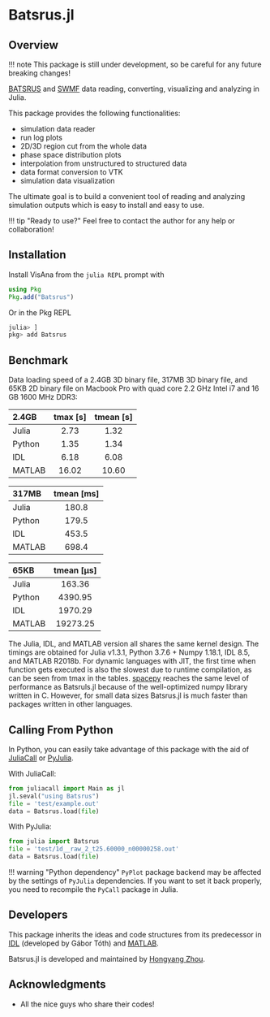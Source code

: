 # Batsrus.jl

## Overview

!!! note
    This package is still under development, so be careful for any future breaking changes!

[BATSRUS](https://github.com/MSTEM-QUDA/BATSRUS) and [SWMF](https://github.com/MSTEM-QUDA/SWMF) data reading, converting, visualizing and analyzing in Julia.

This package provides the following functionalities:

* simulation data reader
* run log plots
* 2D/3D region cut from the whole data
* phase space distribution plots
* interpolation from unstructured to structured data
* data format conversion to VTK
* simulation data visualization

The ultimate goal is to build a convenient tool of reading and analyzing simulation outputs which is easy to install and easy to use.

!!! tip "Ready to use?"
    Feel free to contact the author for any help or collaboration!

## Installation

Install VisAna from the `julia REPL` prompt with

```julia
using Pkg
Pkg.add("Batsrus")
```

Or in the Pkg REPL

```julia
julia> ]
pkg> add Batsrus
```

## Benchmark

Data loading speed of a 2.4GB 3D binary file, 317MB 3D binary file, and 65KB 2D binary file on Macbook Pro with quad core 2.2 GHz Intel i7 and 16 GB 1600 MHz DDR3:

| 2.4GB |   tmax [s] |  tmean [s] |
|:-------|:------:|:------:|
| Julia  | 2.73  |  1.32 |
| Python | 1.35  |  1.34 |
| IDL    | 6.18  |  6.08 |
| MATLAB | 16.02 | 10.60 |

| 317MB   | tmean [ms] |
|:-------|:---------:|
| Julia  | 180.8    |
| Python | 179.5   |
| IDL    | 453.5   |
| MATLAB | 698.4  |

| 65KB   | tmean [μs] |
|:-------|:---------:|
| Julia  | 163.36    |
| Python | 4390.95   |
| IDL    | 1970.29   |
| MATLAB | 19273.25  |

The Julia, IDL, and MATLAB version all shares the same kernel design. The timings are obtained for Julia v1.3.1, Python 3.7.6 + Numpy 1.18.1, IDL 8.5, and MATLAB R2018b.
For dynamic languages with JIT, the first time when function gets executed is also the slowest due to runtime compilation, as can be seen from tmax in the tables. [spacepy](https://github.com/spacepy/spacepy) reaches the same level of performance as Batsruls.jl because of the well-optimized numpy library written in C. However, for small data sizes Batsrus.jl is much faster than packages written in other languages.

## Calling From Python

In Python, you can easily take advantage of this package with the aid of [JuliaCall](https://juliapy.github.io/PythonCall.jl/dev/juliacall/) or [PyJulia](https://pyjulia.readthedocs.io/en/latest/).

With JuliaCall:

```python
from juliacall import Main as jl
jl.seval("using Batsrus")
file = 'test/example.out'
data = Batsrus.load(file)
```

With PyJulia:

```python
from julia import Batsrus
file = 'test/1d__raw_2_t25.60000_n00000258.out'
data = Batsrus.load(file)
```

!!! warning "Python dependency"
    `PyPlot` package backend may be affected by the settings of `PyJulia` dependencies. If you want to set it back properly, you need to recompile the `PyCall` package in Julia.

## Developers

This package inherits the ideas and code structures from its predecessor in [IDL](https://github.com/MSTEM-QUDA/share/tree/stable/IDL) (developed by Gábor Tóth) and [MATLAB](https://github.com/henry2004y/VisAnaMatlab).

Batsrus.jl is developed and maintained by [Hongyang Zhou](https://github.com/henry2004y).

## Acknowledgments

* All the nice guys who share their codes!
